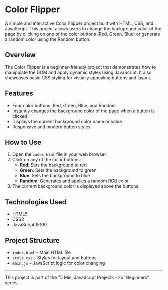 # Color Flipper

A simple and interactive Color Flipper project built with HTML, CSS, and JavaScript. This project allows users to change the background color of the page by clicking on one of the color buttons (Red, Green, Blue) or generate a random color using the Random button.

## Overview

The Color Flipper is a beginner-friendly project that demonstrates how to manipulate the DOM and apply dynamic styles using JavaScript. It also showcases basic CSS styling for visually appealing buttons and layout.

## Features

- Four color buttons: Red, Green, Blue, and Random
- Instantly changes the background color of the page when a button is clicked
- Displays the current background color name or value
- Responsive and modern button styles

## How to Use

1. Open the `index.html` file in your web browser.
2. Click on any of the color buttons:
   - **Red**: Sets the background to red
   - **Green**: Sets the background to green
   - **Blue**: Sets the background to blue
   - **Random**: Generates and applies a random RGB color
3. The current background color is displayed above the buttons.

## Technologies Used

- HTML5
- CSS3
- JavaScript (ES6)

## Project Structure

- `index.html` – Main HTML file
- `style.css` – Styles for layout and buttons
- `main.js` – JavaScript logic for color changing

---

This project is part of the "5 Mini JavaScript Projects - For Beginners" series.
